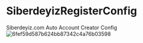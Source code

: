 # SiberdeyizRegisterConfig
Siberdeyiz.com Auto Account Creator Config
![6fef59d587b624bb87342c4a76b03598](https://user-images.githubusercontent.com/106864876/175812089-c3b2cfa3-2d75-4aa6-b141-770d4d25254a.jpg)
